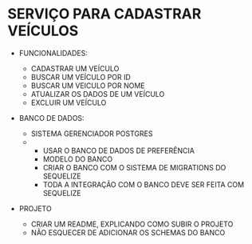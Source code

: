 # SERVIÇO PARA CADASTRAR VEÍCULOS
- FUNCIONALIDADES:
    - CADASTRAR UM VEÍCULO
    - BUSCAR UM VEÍCULO POR ID
    - BUSCAR UM VEICULO POR NOME
    - ATUALIZAR OS DADOS DE UM VEÍCULO
    - EXCLUIR UM VEÍCULO

- BANCO DE DADOS:
  - SISTEMA GERENCIADOR POSTGRES
  -
    - USAR O BANCO DE DADOS DE PREFERÊNCIA
    - MODELO DO BANCO
    - CRIAR O BANCO COM O SISTEMA DE MIGRATIONS DO SEQUELIZE
    - TODA A INTEGRAÇÃO COM O BANCO DEVE SER FEITA COM SEQUELIZE

- PROJETO
    - CRIAR UM README, EXPLICANDO COMO SUBIR O PROJETO
    - NÃO ESQUECER DE ADICIONAR OS SCHEMAS DO BANCO

